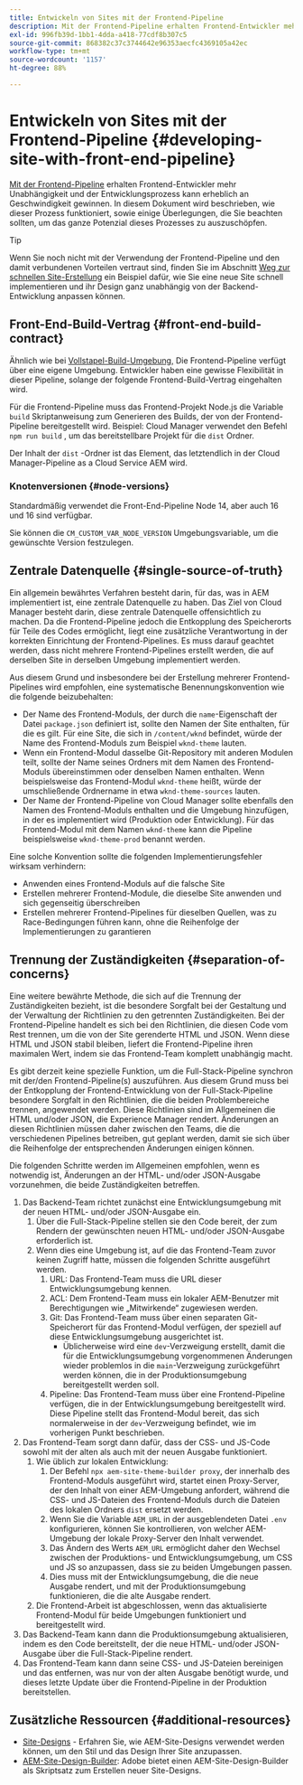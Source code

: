 ```yaml
---
title: Entwickeln von Sites mit der Frontend-Pipeline
description: Mit der Frontend-Pipeline erhalten Frontend-Entwickler mehr Unabhängigkeit und der Entwicklungsprozess kann erheblich an Geschwindigkeit gewinnen. In diesem Dokument werden einige besondere Überlegungen zum Front-End-Build-Prozess beschrieben, der angegeben werden sollte.
exl-id: 996fb39d-1bb1-4dda-a418-77cdf8b307c5
source-git-commit: 868382c37c3744642e96353aecfc4369105a42ec
workflow-type: tm+mt
source-wordcount: '1157'
ht-degree: 88%

---
```



# Entwickeln von Sites mit der Frontend-Pipeline {#developing-site-with-front-end-pipeline}

[Mit der Frontend-Pipeline](/help/implementing/cloud-manager/configuring-pipelines/introduction-ci-cd-pipelines.md#front-end) erhalten Frontend-Entwickler mehr Unabhängigkeit und der Entwicklungsprozess kann erheblich an Geschwindigkeit gewinnen. In diesem Dokument wird beschrieben, wie dieser Prozess funktioniert, sowie einige Überlegungen, die Sie beachten sollten, um das ganze Potenzial dieses Prozesses zu auszuschöpfen.

>[!TIP]
>
>Wenn Sie noch nicht mit der Verwendung der Frontend-Pipeline und den damit verbundenen Vorteilen vertraut sind, finden Sie im Abschnitt [Weg zur schnellen Site-Erstellung](/help/journey-sites/quick-site/overview.md) ein Beispiel dafür, wie Sie eine neue Site schnell implementieren und ihr Design ganz unabhängig von der Backend-Entwicklung anpassen können.

## Front-End-Build-Vertrag {#front-end-build-contract}

Ähnlich wie bei [Vollstapel-Build-Umgebung,](/help/implementing/cloud-manager/getting-access-to-aem-in-cloud/build-environment-details.md) Die Frontend-Pipeline verfügt über eine eigene Umgebung. Entwickler haben eine gewisse Flexibilität in dieser Pipeline, solange der folgende Frontend-Build-Vertrag eingehalten wird.

Für die Frontend-Pipeline muss das Frontend-Projekt Node.js die Variable `build` Skriptanweisung zum Generieren des Builds, der von der Frontend-Pipeline bereitgestellt wird. Beispiel: Cloud Manager verwendet den Befehl `npm run build` , um das bereitstellbare Projekt für die `dist` Ordner.

Der Inhalt der `dist` -Ordner ist das Element, das letztendlich in der Cloud Manager-Pipeline as a Cloud Service AEM wird.

### Knotenversionen {#node-versions}

Standardmäßig verwendet die Front-End-Pipeline Node 14, aber auch 16 und 16 sind verfügbar.

Sie können die `CM_CUSTOM_VAR_NODE_VERSION` Umgebungsvariable, um die gewünschte Version festzulegen.

## Zentrale Datenquelle {#single-source-of-truth}

Ein allgemein bewährtes Verfahren besteht darin, für das, was in AEM implementiert ist, eine zentrale Datenquelle zu haben. Das Ziel von Cloud Manager besteht darin, diese zentrale Datenquelle offensichtlich zu machen. Da die Frontend-Pipeline jedoch die Entkopplung des Speicherorts für Teile des Codes ermöglicht, liegt eine zusätzliche Verantwortung in der korrekten Einrichtung der Frontend-Pipelines. Es muss darauf geachtet werden, dass nicht mehrere Frontend-Pipelines erstellt werden, die auf derselben Site in derselben Umgebung implementiert werden.

Aus diesem Grund und insbesondere bei der Erstellung mehrerer Frontend-Pipelines wird empfohlen, eine systematische Benennungskonvention wie die folgende beizubehalten:

* Der Name des Frontend-Moduls, der durch die `name`-Eigenschaft der Datei `package.json` definiert ist, sollte den Namen der Site enthalten, für die es gilt. Für eine Site, die sich in `/content/wknd` befindet, würde der Name des Frontend-Moduls zum Beispiel `wknd-theme` lauten.
* Wenn ein Frontend-Modul dasselbe Git-Repository mit anderen Modulen teilt, sollte der Name seines Ordners mit dem Namen des Frontend-Moduls übereinstimmen oder denselben Namen enthalten. Wenn beispielsweise das Frontend-Modul `wknd-theme` heißt, würde der umschließende Ordnername in etwa `wknd-theme-sources` lauten.
* Der Name der Frontend-Pipeline von Cloud Manager sollte ebenfalls den Namen des Frontend-Moduls enthalten und die Umgebung hinzufügen, in der es implementiert wird (Produktion oder Entwicklung). Für das Frontend-Modul mit dem Namen `wknd-theme` kann die Pipeline beispielsweise `wknd-theme-prod` benannt werden.

Eine solche Konvention sollte die folgenden Implementierungsfehler wirksam verhindern:

* Anwenden eines Frontend-Moduls auf die falsche Site
* Erstellen mehrerer Frontend-Module, die dieselbe Site anwenden und sich gegenseitig überschreiben
* Erstellen mehrerer Frontend-Pipelines für dieselben Quellen, was zu Race-Bedingungen führen kann, ohne die Reihenfolge der Implementierungen zu garantieren

## Trennung der Zuständigkeiten {#separation-of-concerns}

Eine weitere bewährte Methode, die sich auf die Trennung der Zuständigkeiten bezieht, ist die besondere Sorgfalt bei der Gestaltung und der Verwaltung der Richtlinien zu den getrennten Zuständigkeiten. Bei der Frontend-Pipeline handelt es sich bei den Richtlinien, die diesen Code vom Rest trennen, um die von der Site gerenderte HTML und JSON. Wenn diese HTML und JSON stabil bleiben, liefert die Frontend-Pipeline ihren maximalen Wert, indem sie das Frontend-Team komplett unabhängig macht.

Es gibt derzeit keine spezielle Funktion, um die Full-Stack-Pipeline synchron mit der/den Frontend-Pipeline(s) auszuführen. Aus diesem Grund muss bei der Entkopplung der Frontend-Entwicklung von der Full-Stack-Pipeline besondere Sorgfalt in den Richtlinien, die die beiden Problembereiche trennen, angewendet werden. Diese Richtlinien sind im Allgemeinen die HTML und/oder JSON, die Experience Manager rendert. Änderungen an diesen Richtlinien müssen daher zwischen den Teams, die die verschiedenen Pipelines betreiben, gut geplant werden, damit sie sich über die Reihenfolge der entsprechenden Änderungen einigen können.

Die folgenden Schritte werden im Allgemeinen empfohlen, wenn es notwendig ist, Änderungen an der HTML- und/oder JSON-Ausgabe vorzunehmen, die beide Zuständigkeiten betreffen.

1. Das Backend-Team richtet zunächst eine Entwicklungsumgebung mit der neuen HTML- und/oder JSON-Ausgabe ein.
   1. Über die Full-Stack-Pipeline stellen sie den Code bereit, der zum Rendern der gewünschten neuen HTML- und/oder JSON-Ausgabe erforderlich ist.
   1. Wenn dies eine Umgebung ist, auf die das Frontend-Team zuvor keinen Zugriff hatte, müssen die folgenden Schritte ausgeführt werden.
      1. URL: Das Frontend-Team muss die URL dieser Entwicklungsumgebung kennen.
      1. ACL: Dem Frontend-Team muss ein lokaler AEM-Benutzer mit Berechtigungen wie „Mitwirkende“ zugewiesen werden.
      1. Git: Das Frontend-Team muss über einen separaten Git-Speicherort für das Frontend-Modul verfügen, der speziell auf diese Entwicklungsumgebung ausgerichtet ist.
         * Üblicherweise wird eine `dev`-Verzweigung erstellt, damit die für die Entwicklungsumgebung vorgenommenen Änderungen wieder problemlos in die `main`-Verzweigung zurückgeführt werden können, die in der Produktionsumgebung bereitgestellt werden soll.
      1. Pipeline: Das Frontend-Team muss über eine Frontend-Pipeline verfügen, die in der Entwicklungsumgebung bereitgestellt wird. Diese Pipeline stellt das Frontend-Modul bereit, das sich normalerweise in der `dev`-Verzweigung befindet, wie im vorherigen Punkt beschrieben.
1. Das Frontend-Team sorgt dann dafür, dass der CSS- und JS-Code sowohl mit der alten als auch mit der neuen Ausgabe funktioniert.
   1. Wie üblich zur lokalen Entwicklung:
      1. Der Befehl `npx aem-site-theme-builder proxy`, der innerhalb des Frontend-Moduls ausgeführt wird, startet einen Proxy-Server, der den Inhalt von einer AEM-Umgebung anfordert, während die CSS- und JS-Dateien des Frontend-Moduls durch die Dateien des lokalen Ordners `dist` ersetzt werden.
      1. Wenn Sie die Variable `AEM_URL` in der ausgeblendeten Datei `.env` konfigurieren, können Sie kontrollieren, von welcher AEM-Umgebung der lokale Proxy-Server den Inhalt verwendet.
      1. Das Ändern des Werts `AEM_URL` ermöglicht daher den Wechsel zwischen der Produktions- und Entwicklungsumgebung, um CSS und JS so anzupassen, dass sie zu beiden Umgebungen passen.
      1. Dies muss mit der Entwicklungsumgebung, die die neue Ausgabe rendert, und mit der Produktionsumgebung funktionieren, die die alte Ausgabe rendert.
   1. Die Frontend-Arbeit ist abgeschlossen, wenn das aktualisierte Frontend-Modul für beide Umgebungen funktioniert und bereitgestellt wird.
1. Das Backend-Team kann dann die Produktionsumgebung aktualisieren, indem es den Code bereitstellt, der die neue HTML- und/oder JSON-Ausgabe über die Full-Stack-Pipeline rendert.
1. Das Frontend-Team kann dann seine CSS- und JS-Dateien bereinigen und das entfernen, was nur von der alten Ausgabe benötigt wurde, und dieses letzte Update über die Frontend-Pipeline in der Produktion bereitstellen.

## Zusätzliche Ressourcen {#additional-resources}

* [Site-Designs](/help/sites-cloud/administering/site-creation/site-themes.md) - Erfahren Sie, wie AEM-Site-Designs verwendet werden können, um den Stil und das Design Ihrer Site anzupassen.
* [AEM-Site-Design-Builder](https://github.com/adobe/aem-site-theme-builder): Adobe bietet einen AEM-Site-Design-Builder als Skriptsatz zum Erstellen neuer Site-Designs.
